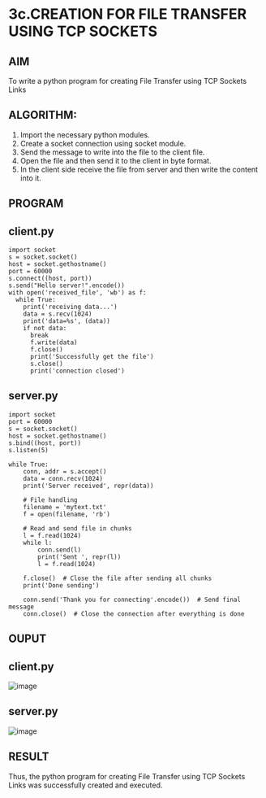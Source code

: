 # 3c.CREATION FOR FILE TRANSFER USING TCP SOCKETS
## AIM
To write a python program for creating File Transfer using TCP Sockets Links
## ALGORITHM:
1. Import the necessary python modules.
2. Create a socket connection using socket module.
3. Send the message to write into the file to the client file.
4. Open the file and then send it to the client in byte format.
5. In the client side receive the file from server and then write the content into it.
## PROGRAM
## client.py
```
import socket
s = socket.socket()
host = socket.gethostname()
port = 60000
s.connect((host, port))
s.send("Hello server!".encode())
with open('received_file', 'wb') as f:
  while True:
    print('receiving data...')
    data = s.recv(1024)
    print('data=%s', (data))
    if not data:
      break
      f.write(data)
      f.close()
      print('Successfully get the file')
      s.close()
      print('connection closed')
```
## server.py
```
import socket
port = 60000
s = socket.socket()
host = socket.gethostname()
s.bind((host, port))
s.listen(5)

while True:
    conn, addr = s.accept()
    data = conn.recv(1024)
    print('Server received', repr(data))
    
    # File handling
    filename = 'mytext.txt'
    f = open(filename, 'rb')
    
    # Read and send file in chunks
    l = f.read(1024)
    while l:
        conn.send(l)
        print('Sent ', repr(l))
        l = f.read(1024)
    
    f.close()  # Close the file after sending all chunks
    print('Done sending')
    
    conn.send('Thank you for connecting'.encode())  # Send final message
    conn.close()  # Close the connection after everything is done

```
## OUPUT
## client.py
![image](https://github.com/user-attachments/assets/8327b032-c8c4-4670-926a-bcc277606431)

## server.py
![image](https://github.com/user-attachments/assets/87a332b8-c54b-456d-b090-0785180a30f4)

## RESULT
Thus, the python program for creating File Transfer using TCP Sockets Links was 
successfully created and executed.
